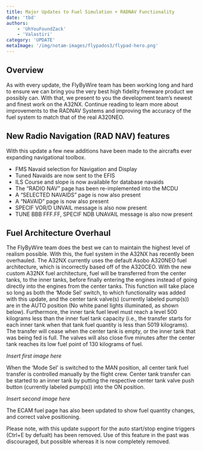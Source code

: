 ```yaml
---
title: Major Updates to Fuel Simulation + RADNAV Functionality
date: 'tbd'
authors:
    - 'UhYouFoundZack'
    - 'Valastiri'
category: 'UPDATE'
metaImage: '/img/notam-images/flypados3/flypad-hero.png'
---
```


## Overview

As with every update, the FlyByWire team has been working long and hard to ensure we can bring you the very best high fidelity freeware product we possibly can. With that, we present to you the development team’s newest and finest work on the A32NX. Continue reading to learn more about improvements to the RADNAV Systems and improving the accuracy of the fuel system to match that of the real A320NEO. 

## New Radio Navigation (RAD NAV) features

With this update a few new additions have been made to the aircrafts ever expanding navigational toolbox. 

* FMS Navaid selection for Navigation and Display
* Tuned Navaids are now sent to the EFIS
* ILS Course and slope is now available for database navaids
* The “RADIO NAV” page has been re-implemented into the MCDU
* A “SELECTED NAVAIDS” page is now also present
* A “NAVAID” page is now also present
* SPECIF VOR/D UNVAIL message is also now present
* TUNE BBB FFF.FF, SPECIF NDB UNAVAIL message is also now present

## Fuel Architecture Overhaul

The FlyByWire team does the best we can to maintain the highest level of realism possible. With this, the fuel system in the A32NX has recently been overhauled. The A32NX currently uses the default Asobo A320NEO fuel architecture, which is incorrectly based off of the A320CEO. With the new custom A32NX fuel architecture, fuel will be transferred from the center tanks, to the inner tanks, before finally entering the engines instead of going directly into the engines from the center tanks. This function will take place so long as both the ‘Mode Sel’ switch, to which functionality was added with this update, and the center tank valve(s) (currently labeled pump(s)) are in the AUTO position (No white panel lights illuminated, as shown below). Furthermore, the inner tank fuel level must reach a level 500 kilograms less than the inner fuel tank capacity (i.e., the transfer starts for each inner tank when that tank fuel quantity is less than 5019 kilograms). The transfer will cease when the center tank is empty, or the inner tank that was being fed is full. The valves will also close five minutes after the center tank reaches its low fuel point of 130 kilograms of fuel.

*Insert first image here*


When the ‘Mode Sel’ is switched to the MAN position, all center tank fuel transfer is controlled manually by the flight crew. Center tank transfer can be started to an inner tank by putting the respective center tank valve push button (currently labeled pump(s)) into the ON position.


*Insert second image here*

The ECAM fuel page has also been updated to show fuel quantity changes, and correct valve positioning. 

Please note, with this update support for the auto start/stop engine triggers (Ctrl+E by defualt) has been removed. Use of this feature in the past was discouraged, but possible whereas it is now completely removed.


